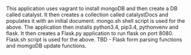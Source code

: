 This application uses vagrant to install mongoDB and then create a DB called catalyst. It then creates a collection called catalystDocs and populates it with an initial document. mongo.sh shell script is used for the above.
The application then installs python3.4, pip3.4, pythonvenv and flask. It then creates a Flask.py application to run flask on port 8080. Flask.sh script is used for the above.
TBD - Flask form parsing functions and momgoDB update functions.

